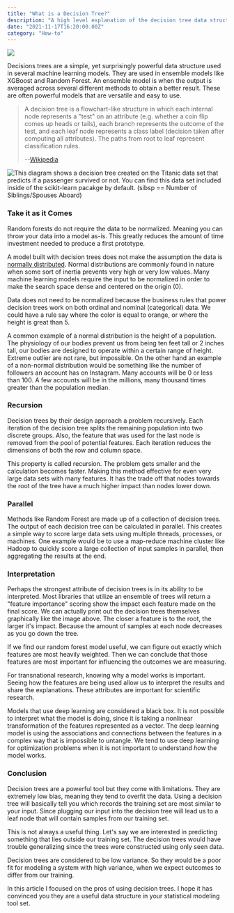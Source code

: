 ```yaml
---
title: "What is a Decision Tree?"
description: "A high level explanation of the decision tree data structure and how it is used in data science."
date: "2021-11-17T16:20:00.00Z"
category: "How-to"
---
```

![](./tree.jpg)

Decisions trees are a simple, yet surprisingly powerful data structure used in several machine learning models. They are used in ensemble models like XGBoost and Random Forest. An ensemble model is when the output is averaged across several different methods to obtain a better result. These are often powerful models that are versatile and easy to use.

> A decision tree is a flowchart-like structure in which each internal node represents a "test" on an attribute (e.g. whether a coin flip comes up heads or tails), each branch represents the outcome of the test, and each leaf node represents a class label (decision taken after computing all attributes). The paths from root to leaf represent classification rules.
>
> --[Wikipedia](https://en.wikipedia.org/wiki/Decision_tree)

![This diagram shows a decision tree created on the Titanic data set that predicts if a passenger survived or not. You can find this data set included inside of the scikit-learn pacakge by default. (sibsp == Number of Siblings/Spouses Aboard)](./Decision_Tree.jpg)

### Take it as it Comes

Random forests do not require the data to be normalized. Meaning you can throw your data into a model as-is. This greatly reduces the amount of time investment needed to produce a first prototype. 

A model built with decision trees does not make the assumption the data is [normally distributed](https://en.wikipedia.org/wiki/Normal_distribution). Normal distributions are commonly found in nature when some sort of inertia prevents very high or very low values. Many machine learning models require the input to be normalized in order to make the search space dense and centered on the origin (0). 

Data does not need to be normalized because the business rules that power decision trees work on both ordinal and nominal (categorical) data. We could have a rule say where the color is equal to orange, or where the height is great than 5.

A common example of a normal distribution is the height of a population. The physiology of our bodies prevent us from being ten feet tall or 2 inches tall, our bodies are designed to operate within a certain range of height. Extreme outlier are not rare, but impossible. On the other hand an example of a non-normal distribution would be something like the number of followers an account has on Instagram. Many accounts will be 0 or less than 100. A few accounts will be in the millions, many thousand times greater than the population median.

### Recursion

Decision trees by their design approach a problem recursively. Each iteration of the decision tree splits the remaining population into two discrete groups. Also, the feature that was used for the last node is removed from the pool of potential features. Each iteration reduces the dimensions of both the row and column space.

This property is called recursion. The problem gets smaller and the calculation becomes faster. Making this method effective for even very large data sets with many features. It has the trade off that nodes towards the root of the tree have a much higher impact than nodes lower down.

### Parallel

Methods like Random Forest are made up of a collection of decision trees. The output of each decision tree can be calculated in parallel. This creates a simple way to score large data sets using multiple threads, processes, or machines. One example would be to use a map-reduce machine cluster like Hadoop to quickly score a large collection of input samples in parallel, then aggregating the results at the end.

### Interpretation

Perhaps the strongest attribute of decision trees is in its ability to be interpreted. Most libraries that utilize an ensemble of trees will return a "feature importance" scoring show the impact each feature made on the final score. We can actually print out the decision trees themselves graphically like the image above. The closer a feature is to the root, the larger it's impact. Because the amount of samples at each node decreases as you go down the tree. 

If we find our random forest model useful, we can figure out exactly which features are most heavily weighted. Then we can conclude that those features are most important for influencing the outcomes we are measuring. 

For transnational research, knowing why a model works is important. Seeing how the features are being used allow us to interpret the results and share the explanations. These attributes are important for scientific research. 

Models that use deep learning are considered a black box. It is not possible to interpret what the model is doing, since it is taking a nonlinear transformation of the features represented as a vector. The deep learning model is using the associations and connections between the features in a complex way that is impossible to untangle. We tend to use deep learning for optimization problems when it is not important to understand *how* the model works.

### Conclusion 

Decision trees are a powerful tool but they come with limitations. They are extremely low bias, meaning they tend to overfit the data. Using a decision tree will basically tell you which  records the training set are most similar to your input. Since plugging our input into the decision tree will lead us to a leaf node that will contain samples from our training set. 

This is not always a useful thing. Let's say we are interested in predicting something that lies outside our training set. The decision trees would have trouble generalizing since the trees were constructed using only seen data.

Decision trees are considered to be low variance. So they would be a poor fit for modeling a system with high variance, when we expect outcomes to differ from our training. 

In this article I focused on the pros of using decision trees. I hope it has convinced you they are a useful data structure in your statistical modeling tool set. 
